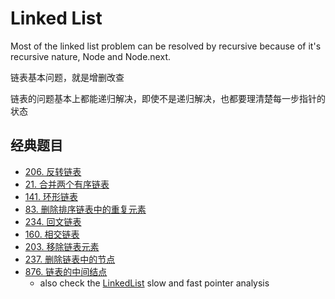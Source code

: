 # Linked List

Most of the linked list problem can be resolved by recursive because of it's recursive nature, Node and Node.next.

链表基本问题，就是增删改查

链表的问题基本上都能递归解决，即使不是递归解决，也都要理清楚每一步指针的状态

## 经典题目
* [206. 反转链表](./206-reverse-linked-list/)
* [21. 合并两个有序链表](./21.merge-two-sorted-lists)
* [141. 环形链表](./141.linked-list-cycle/)
* [83. 删除排序链表中的重复元素](./83.remove-duplicates-from-sorted-list)
* [234. 回文链表](./234-palindrome-linked-list/234.md)
* [160. 相交链表](./160.intersection-of-two-linked-lists/)
* [203. 移除链表元素](./203.remove-linked-list-elements)
* [237. 删除链表中的节点](./237.delete-node-in-a-linked-list)
* [876. 链表的中间结点](./876.middle-of-the-linked-list)
    * also check the [LinkedList](./LinkedListFastSlow.md) slow and fast pointer analysis

